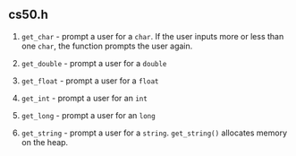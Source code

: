 
## cs50.h

1. `get_char` - prompt a user for a `char`. If the user inputs more or less than one `char`, the function prompts the user again.
   
2. `get_double` - prompt a user for a `double`
3. `get_float` - prompt a user for a `float`
4. `get_int` - prompt a user for an `int`
5. `get_long` - prompt a user for an `long`
6. `get_string` - prompt a user for a `string`. `get_string()` allocates memory on the heap.